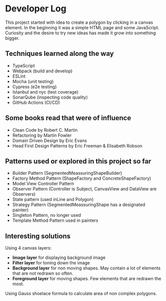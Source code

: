 # Developer Log

This project started with idea to create a polygon by clicking in a canvas element. In the beginning it was a simple HTML page and some JavaScript. Curiosity and the desire to try new ideas has made it grow into something bigger.

## Techniques learned along the way

* TypeScript
* Webpack (build and develop)
* ESLint
* Mocha (unit testing)
* Cypress (e2e testing)
* Istanbul and nyc (test coverage)
* SonarQube (inspecting code quality)
* GitHub Actions (CI/CD)

## Some books read that were of influence

* Clean Code by Robert C. Martin
* Refactoring by Martin Fowler
* Domain Driven Design by Eric Evans
* Head First Design Patterns by Eric Freeman & Elisabeth Robson

## Patterns used or explored in this project so far

* Builder Pattern (SegmentedMeassuringShapeBuilder)
* Factory Method Pattern (ShapeFactory and ConcreteShapeFactory)
* Model View Controller Pattern
* Observer Pattern (Controller is Subject, CanvasView and DataView are Observers)
* State pattern (used inLine and Polygon)
* Strategy Pattern (SegmentedMeassuringShape has a designated painter)
* Singleton Pattern, no longer used
* Template Method Pattern used in painters

## Interesting solutions

Using 4 canvas layers:
* __Image layer__ for displaying background image
* __Filter layer__ for toning down the image
* __Background layer__ for non moving shapes. May contain a lot of elements that are not redrawn so often.
* __Foreground layer__ for moving shapes. Few elements that are redrawn the most.

Using Gauss shoelace formula to calculate area of non complex polygons.



